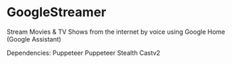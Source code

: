 # GoogleStreamer
Stream Movies &amp; TV Shows from the internet by voice using Google Home (Google Assistant)

Dependencies:
Puppeteer
Puppeteer Stealth
Castv2